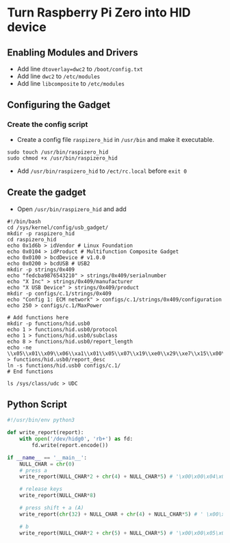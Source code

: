 # Turn Raspberry Pi Zero into HID device

## Enabling Modules and Drivers

- Add line `dtoverlay=dwc2` to `/boot/config.txt`
- Add line `dwc2` to `/etc/modules`
- Add line `libcomposite` to `/etc/modules`

## Configuring the Gadget

### Create the config script

- Create a config file `raspizero_hid` in `/usr/bin` and make it executable.

```
sudo touch /usr/bin/raspizero_hid
sudo chmod +x /usr/bin/raspizero_hid
```

- Add `/usr/bin/raspizero_hid` to `/ect/rc.local` before `exit 0`

## Create the gadget

- Open `/usr/bin/raspizero_hid` and add

```
#!/bin/bash
cd /sys/kernel/config/usb_gadget/
mkdir -p raspizero_hid
cd raspizero_hid
echo 0x1d6b > idVendor # Linux Foundation
echo 0x0104 > idProduct # Multifunction Composite Gadget
echo 0x0100 > bcdDevice # v1.0.0
echo 0x0200 > bcdUSB # USB2
mkdir -p strings/0x409
echo "fedcba9876543210" > strings/0x409/serialnumber
echo "X Inc" > strings/0x409/manufacturer
echo "X USB Device" > strings/0x409/product
mkdir -p configs/c.1/strings/0x409
echo "Config 1: ECM network" > configs/c.1/strings/0x409/configuration
echo 250 > configs/c.1/MaxPower

# Add functions here
mkdir -p functions/hid.usb0
echo 1 > functions/hid.usb0/protocol
echo 1 > functions/hid.usb0/subclass
echo 8 > functions/hid.usb0/report_length
echo -ne \\x05\\x01\\x09\\x06\\xa1\\x01\\x05\\x07\\x19\\xe0\\x29\\xe7\\x15\\x00\\x25\\x01\\x75\\x01\\x95\\x08\\x81\\x02\\x95\\x01\\x75\\x08\\x81\\x03\\x95\\x05\\x75\\x01\\x05\\x08\\x19\\x01\\x29\\x05\\x91\\x02\\x95\\x01\\x75\\x03\\x91\\x03\\x95\\x06\\x75\\x08\\x15\\x00\\x25\\x65\\x05\\x07\\x19\\x00\\x29\\x65\\x81\\x00\\xc0 > functions/hid.usb0/report_desc
ln -s functions/hid.usb0 configs/c.1/
# End functions

ls /sys/class/udc > UDC
```

## Python Script

```python
#!/usr/bin/env python3

def write_report(report):
    with open('/dev/hidg0', 'rb+') as fd:
        fd.write(report.encode())

if __name__ == '__main__':
    NULL_CHAR = chr(0)
    # press a
    write_report(NULL_CHAR*2 + chr(4) + NULL_CHAR*5) # '\x00\x00\x04\x00\x00\x00\x00\x00'

    # release keys
    write_report(NULL_CHAR*8)

    # press shift + a (A)
    write_report(chr(32) + NULL_CHAR + chr(4) + NULL_CHAR*5) # ' \x00\x04\x00\x00\x00\x00\x00'

    # b
    write_report(NULL_CHAR*2 + chr(5) + NULL_CHAR*5) # '\x00\x00\x05\x00\x00\x00\x00\x00'

```
